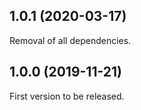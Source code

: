 ## 1.0.1 (2020-03-17)

Removal of all dependencies.

## 1.0.0 (2019-11-21)

First version to be released.
